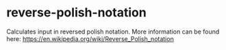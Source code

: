 # reverse-polish-notation

Calculates input in reversed polish notation. More information can be found here:
https://en.wikipedia.org/wiki/Reverse_Polish_notation
